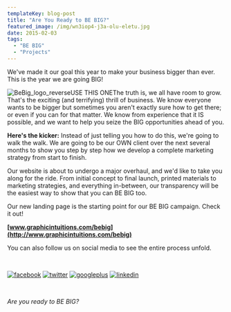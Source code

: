 ```yaml
---
templateKey: blog-post
title: "Are You Ready to BE BIG?"
featured_image: /img/wn3iop4-j3a-olu-eletu.jpg
date: 2015-02-03
tags:
  - "BE BIG"
  - "Projects"
---
```


We've made it our goal this year to make your business bigger than ever. This is the year we are going BIG!

![BeBig_logo_reverseUSE THIS ONE](/img/BeBig_logo_reverseUSE-THIS-ONE-1024x725.png)The truth is, we all have room to grow. That's the exciting (and terrifying) thrill of business. We know everyone wants to be bigger but sometimes you aren't exactly sure how to get there; or even if you can for that matter. We know from experience that it IS possible, and we want to help you seize the BIG opportunities ahead of you.

**Here's the kicker:** Instead of just telling you how to do this, we're going to walk the walk. We are going to be our OWN client over the next several months to show you step by step how we develop a complete marketing strategy from start to finish.

Our website is about to undergo a major overhaul, and we'd like to take you along for the ride. From initial concept to final launch, printed materials to marketing strategies, and everything in-between, our transparency will be the easiest way to show that you can BE BIG too.

Our new landing page is the starting point for our BE BIG campaign. Check it out!

**[www.graphicintuitions.com/bebig](http://www.graphicintuitions.com/bebig)**

You can also follow us on social media to see the entire process unfold.

&nbsp;

[![facebook](/img/facebook.png)](https://www.facebook.com/GraphicIntuitions) [![twitter](/img/twitter.png)](https://twitter.com/GIntuitions) [![googleplus](/img/googleplus.png)](https://plus.google.com/+Graphicintuitions) [![linkedin](/img/linkedin.png)](https://www.linkedin.com/company/graphic-intuitions-inc-)

&nbsp;

_Are you ready to BE BIG?_